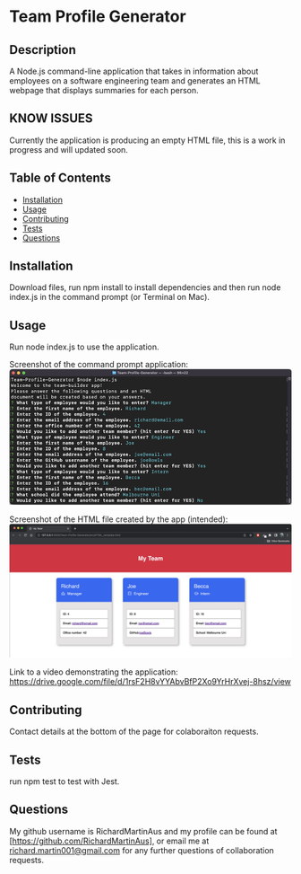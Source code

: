 # Team Profile Generator

## Description

A Node.js command-line application that takes in information about employees on a software engineering team and generates an HTML webpage that displays summaries for each person.

## KNOW ISSUES

Currently the application is producing an empty HTML file, this is a work in progress and will updated soon.

## Table of Contents

- [Installation](#installation)
- [Usage](#usage)
- [Contributing](#contributing)
- [Tests](#tests)
- [Questions](#questions)

## Installation

Download files, run npm install to install dependencies and then run node index.js in the command prompt (or Terminal on Mac).

## Usage

Run node index.js to use the application.

Screenshot of the command prompt application:
![Screenshot of app in terminal](assets/screenshot01.jpg?raw=true)

Screenshot of the HTML file created by the app (intended):
![Screenshot of html page generated](assets/screenshot02.jpg?raw=true)

Link to a video demonstrating the application: https://drive.google.com/file/d/1rsF2H8vYYAbvBfP2Xo9YrHrXvej-8hsz/view


## Contributing

Contact details at the bottom of the page for colaboraiton requests.

## Tests

run npm test to test with Jest.

## Questions

My github username is RichardMartinAus and my profile can be found at [https://github.com/RichardMartinAus], or email me at richard.martin001@gmail.com for any further questions of collaboration requests.
